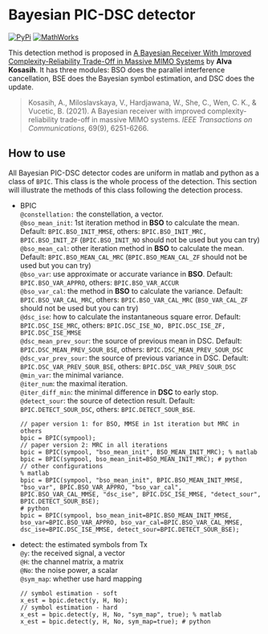 # Bayesian PIC-DSC detector
[![PyPi](https://img.shields.io/badge/PyPi-1.0.5-blue)](https://pypi.org/project/whatshow-phy-mod-otfs/) [![MathWorks](https://img.shields.io/badge/MathWorks-1.0.5-red)](https://mathworks.com/matlabcentral/fileexchange/161136-whatshow_phy_mod_otfs)


This detection method is proposed in [A Bayesian Receiver With Improved Complexity-Reliability Trade-Off in Massive MIMO Systems](https://ieeexplore.ieee.org/document/9464346) by **Alva Kosasih**. It has three modules: BSO does the parallel interference cancellation, BSE does the Bayesian symbol estimation, and DSC does the update.
> Kosasih, A., Miloslavskaya, V., Hardjawana, W., She, C., Wen, C. K., & Vucetic, B. (2021). A Bayesian receiver with improved complexity-reliability trade-off in massive MIMO systems. *IEEE Transactions on Communications*, 69(9), 6251-6266.

## How to use
All Bayesian PIC-DSC detector codes are uniform in matlab and python as a class of `BPIC`. This class is the whole process of the detection. This section will illustrate the methods of this class following the detection process.
* BPIC<br>
    `@constellation:` the constellation, a vector.<br>
    `@bso_mean_init`: 1st iteration method in **BSO** to calculate the mean. Default: `BPIC.BSO_INIT_MMSE`, others: `BPIC.BSO_INIT_MRC, BPIC.BSO_INIT_ZF` (`BPIC.BSO_INIT_NO` should not be used but you can try)<br>
    `@bso_mean_cal`: other iteration method in **BSO** to calculate the mean. Default: `BPIC.BSO_MEAN_CAL_MRC` (`BPIC.BSO_MEAN_CAL_ZF` should not be used but you can try)<br>
    `@bso_var`: use approximate or accurate variance in **BSO**. Default: `BPIC.BSO_VAR_APPRO`, others: `BPIC.BSO_VAR_ACCUR`<br>
    `@bso_var_cal`: the method in **BSO** to calculate the variance. Default: `BPIC.BSO_VAR_CAL_MRC`, others: `BPIC.BSO_VAR_CAL_MRC` (`BSO_VAR_CAL_ZF` should not be used but you can try)<br>
    `@dsc_ise`: how to calculate the instantaneous square error. Default: `BPIC.DSC_ISE_MRC`, others: `BPIC.DSC_ISE_NO, BPIC.DSC_ISE_ZF, BPIC.DSC_ISE_MMSE`<br>
    `@dsc_mean_prev_sour`: the source of previous mean in DSC. Default: `BPIC.DSC_MEAN_PREV_SOUR_BSE`, others: `BPIC.DSC_MEAN_PREV_SOUR_DSC`<br>
    `@dsc_var_prev_sour`: the source of previous variance in DSC. Default: `BPIC.DSC_VAR_PREV_SOUR_BSE`, others: `BPIC.DSC_VAR_PREV_SOUR_DSC`<br>
    `@min_var`: the minimal variance.<br>
    `@iter_num`: the maximal iteration.<br>
    `@iter_diff_min`: the minimal difference in **DSC** to early stop.<br>
    `@detect_sour`: the source of detection result. Default: `BPIC.DETECT_SOUR_DSC`, others: `BPIC.DETECT_SOUR_BSE`.<br>
    ```sh, c, matlab, python
    // paper version 1: for BSO, MMSE in 1st iteration but MRC in others
    bpic = BPIC(sympool);
    // paper version 2: MRC in all iterations
    bpic = BPIC(sympool, "bso_mean_init", BSO_MEAN_INIT_MRC); % matlab
    bpic = BPIC(sympool, bso_mean_init=BSO_MEAN_INIT_MRC); # python
    // other configurations
    % matlab
    bpic = BPIC(sympool, "bso_mean_init", BPIC.BSO_MEAN_INIT_MMSE, "bso_var", BPIC.BSO_VAR_APPRO, "bso_var_cal", BPIC.BSO_VAR_CAL_MMSE, "dsc_ise", BPIC.DSC_ISE_MMSE, "detect_sour", BPIC.DETECT_SOUR_BSE);
    # python
    bpic = BPIC(sympool, bso_mean_init=BPIC.BSO_MEAN_INIT_MMSE, bso_var=BPIC.BSO_VAR_APPRO, bso_var_cal=BPIC.BSO_VAR_CAL_MMSE, dsc_ise=BPIC.DSC_ISE_MMSE, detect_sour=BPIC.DETECT_SOUR_BSE);
    ```
* detect: the estimated symbols from Tx<br>
    `@y`: the received signal, a vector<br>
    `@H`: the channel matrix, a matrix<br>
    `@No`: the noise power, a scalar<br>
    `@sym_map`: whether use hard mapping<br>
    ```sh, c, matlab, python
    // symbol estimation - soft
    x_est = bpic.detect(y, H, No);
    // symbol estimation - hard
    x_est = bpic.detect(y, H, No, "sym_map", true); % matlab
    x_est = bpic.detect(y, H, No, sym_map=true); # python
    ```
